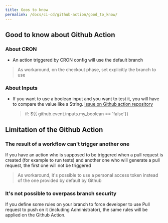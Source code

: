 ```yaml
---
title: Goos to know
permalink: /docs/ci-cd/github-action/good_to_know/
---
```


## Good to know about Github Action

### About CRON

- An action triggered by CRON config will use the default branch

> As workaround, on the checkout phase, set explicitly the branch to use

### About Inputs

- If you want to use a boolean input and you want to test it, you will have to compare the value like a String. [Issue on Github action repository](https://github.com/actions/runner/issues/1483)
  > if: $\{\{ github.event.inputs.my_boolean == 'false'}}

## Limitation of the Github Action

### The result of a workflow can't trigger another one

If you have an action who is supposed to be triggered when a pull request is created (for example to run tests) and another one who will generate a pull request, the first one will not be triggered

> As workaround, it's possible to use a personal access token instead of the one provided by default by Github

### It's not possible to overpass branch security

If you define some rules on your branch to force developer to use Pull request to push on it (including Administrator), the same rules will be applied on the Github Action.
